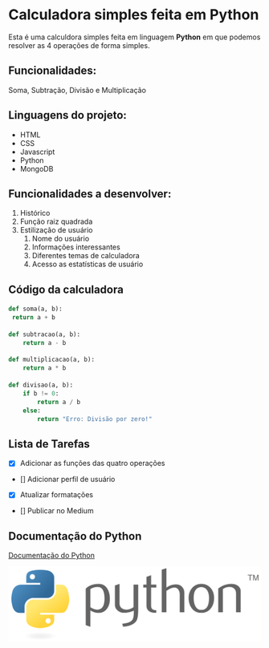# Calculadora simples feita em Python

Esta é uma calculdora simples feita em linguagem **Python** em que podemos resolver as 4 operações de forma simples.

## Funcionalidades:

Soma, Subtração, Divisão e Multiplicação

## Linguagens do projeto:

* HTML
* CSS
* Javascript
* Python
* MongoDB

## Funcionalidades a desenvolver:

1. Histórico
2. Função raiz quadrada
3. Estilização de usuário
    1. Nome do usuário
    2. Informações interessantes
    3. Diferentes temas de calculadora
    4. Acesso as estatísticas de usuário

## Código da calculadora 

```python
def soma(a, b):
 return a + b

def subtracao(a, b):
    return a - b

def multiplicacao(a, b):
    return a * b

def divisao(a, b):
    if b != 0:  
        return a / b
    else:
        return "Erro: Divisão por zero!"
```



## Lista de Tarefas

- [X] Adicionar as funções das quatro operações
- []  Adicionar perfil de usuário
- [X] Atualizar formatações
- []  Publicar no Medium



## Documentação do Python

[Documentação do Python](https://docs.python.org/pt-br/3/tutorial/)

![Logo do Python](img/Python_logo_and_wordmark.svg.png)